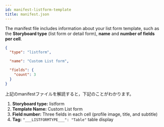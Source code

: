 ```yaml
---
id: manifest-listform-template
title: manifest.json
---
```


The manifest file includes information about your list form template, such as the **Storyboard type** (list form or detail form), **name** and **number of fields per cell**.

```json
{
  "type": "listform",

  "name": "Custom List form",

  "fields": {
    "count": 3
  }
}

```

上記のmanifestファイルを解読すると，下記のことがわかります。

1. **Storyboard type:** listform
2. **Template Name:** Custom List form
3. **Field number:** Three fields in each cell (profile image, title, and subtitle)
4. **Tag:** `"___LISTFORMTYPE___": "Table"` table display
